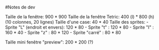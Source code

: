 #Notes de dev

Taille de la fenêtre: 900 * 900
Taille de la fenêtre Tetric: 400 (l) * 800 (h) (10 colonnes, 20 lignes)
Taille d'une case: 40 * 40
Taille des sprites: 
    - Sprite "L" (endroit et envers): 120 * 80
    - Sprite "t" : 120 * 80
    - Sprite "I" : 160 * 40
    - Sprite "z" : 80 * 120
    - Sprite "carré" : 80 * 80

Taille mini fenêtre "preview": 200 * 200 (?)       